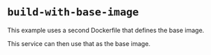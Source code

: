 # `build-with-base-image`

This example uses a second Dockerfile that defines the base image. 

This service can then use that as the base image. 
